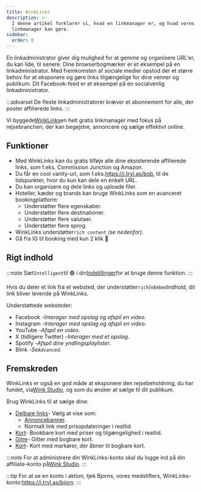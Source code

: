 ```yaml
---
title: WinkLinks
description: >-
  I denne artikel forklarer vi, hvad en linkmanager er, og hvad vores
  linkmanager kan gøre.
sidebar:
  order: 0
---
```

En linkadministrator giver dig mulighed for at gemme og organisere URL'er, du kan lide, til senere. Dine browserbogmærker er et eksempel på en linkadministrator. Med fremkomsten af ​​sociale medier opstod der et større behov for at eksponere og gøre links tilgængelige for dine venner og publikum. Dit Facebook-feed er et eksempel på en socialvenlig linkadministrator.

:::advarsel
De fleste linkadministratorer kræver et abonnement for alle, der poster affilierede links.
:::

Vi byggede[WinkLinks](https://i.trvl.as/)en helt gratis linkmanager med fokus på rejsebranchen, der kan begejstre, annoncere og sælge effektivt online.

## Funktioner

* Med WinkLinks kan du gratis tilføje alle dine eksisterende affilierede links, som f.eks. Commission Junction og Amazon.
* Du får en cool vanity-url, som f.eks.<https://i.trvl.as/bob>, til de tidspunkter, hvor du kun kan dele en enkelt URL.
* Du kan organisere og dele links og uploade filer.
* Hoteller, kæder og brands kan bruge WinkLinks som en avanceret bookingplatform:
  * Understøtter flere egenskaber.
  * Understøtter flere destinationer.
  * Understøtter flere valutaer.
  * Understøtter flere sprog.
* WinkLinks understøtter`rich content` *(se nedenfor)*.
* Gå fra IG til booking med kun 2 klik 🚀

## Rigt indhold

:::note
Sæt`Intelligent`til 🟢 i din[Indstillinger](/link-manager/settings)for at bruge denne funktion.
:::

Hvis du deler et link fra et websted, der understøtter`rich`/`oEmbed`indhold, dit link bliver levende på WinkLinks.

Understøttede websteder:

* Facebook -*Interager med opslag og afspil en video*.
* Instagram -*Interager med opslag og afspil en video*.
* YouTube -*Afspil en video*.
* X (tidligere Twitter) -*Interager med et opslag*.
* Spotify -*Afspil dine yndlingsplaylister*.
* Blink -*Se`Advanced`*.

## Fremskreden

WinkLinks er også en god måde at eksponere den rejsebeholdning, du har fundet, via[Wink Studio](https://studio.wink.travel), og som du ønsker at sælge til dit publikum.

Brug WinkLinks til at sælge dine:

* [Delbare links](/studio/shareable-links)- Vælg at vise som:
  * [Annoncebanner](/developers/web-components/#content-loader).
  * Normalt link med prisopdateringer i realtid.
* [Kort](/studio/cards)- Bookbare kort med priser og tilgængelighed i realtid.
* [Gitre](/studio/grids)- Gitter med bogbare kort.
* [Kort](/studio/maps)- Kort med markører, der åbner til bogbare kort.

:::note
For at administrere din WinkLinks-konto skal du logge ind på din affiliate-konto på[Wink Studio](https://studio.wink.travel).&#x20;
:::

:::tip
For at se en konto i aktion, tjek Bjorns, vores medstifters, WinkLinks-konto:<https://i.trvl.as/bjorn>.&#x20;
:::


